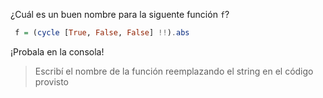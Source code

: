 ¿Cuál es un buen nombre para la siguente función `f`?

```Haskell
 f = (cycle [True, False, False] !!).abs
```

¡Probala en la consola!

> Escribí el nombre de la función reemplazando el string en el código provisto